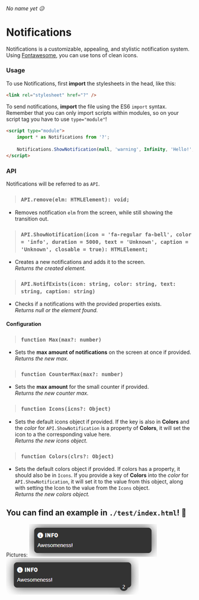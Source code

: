 ###### No name yet 😥

# Notifications

Notifications is a customizable, appealing, and stylistic notification system.<br/>
Using [Fontawesome](https://fontawesome.com/), you can use tons of clean icons.

### Usage

To use Notifications, first **import** the stylesheets in the head, like this:

```html
<link rel="stylesheet" href="?" />
```

To send notifications, **import** the file using the ES6 `import` syntax. Remember that you can only import scripts within modules, so on your script tag you have to use `type="module"`!

```html
<script type="module">
	import * as Notifications from '?';

	Notifications.ShowNotification(null, 'warning', Infinity, 'Hello!', 'INFO');
</script>
```

### API

Notifications will be referred to as `API`.

> ### `API.remove(elm: HTMLElement): void;`

-   Removes notification `elm` from the screen, while still showing the transition out.

> ### `API.ShowNotification(icon = 'fa-regular fa-bell', color = 'info', duration = 5000, text = 'Unknown', caption = 'Unknown', closable = true): HTMLElement;`

-   Creates a new notifications and adds it to the screen.<br/> _Returns the created element._

> ### `API.NotifExists(icon: string, color: string, text: string, caption: string)`

-   Checks if a notifications with the provided properties exists.<br/>_Returns null or the element found._

#### Configuration

> ### `function Max(max?: number)`

-   Sets the **max amount of notifications** on the screen at once if provided.<br />_Returns the new max._

> ### `function CounterMax(max?: number)`

-   Sets the **max amount** for the small counter if provided.<br />_Returns the new counter max._

> ### `function Icons(icns?: Object)`

-   Sets the default icons object if provided. If the key is also in **Colors** and the _color_ for `API.ShowNotification` is a property of **Colors**, it will set the icon to a the corresponding value here.<br />_Returns the new icons object._

> ### `function Colors(clrs?: Object)`

-   Sets the default colors object if provided. If colors has a property, it should also be in `Icons`. If you provide a key of **Colors** into the _color_ for `API.ShowNotification`, it will set it to the value from this object, along with setting the Icon to the value from the `Icons` object.<br />_Returns the new colors object._

## You can find an example in `./test/index.html`! 🧪

Pictures:
![example picture](https://raw.githubusercontent.com/Battledash-2/Notifications/main/screenshots/screenshot0.png)
![example picture](https://raw.githubusercontent.com/Battledash-2/Notifications/main/screenshots/screenshot1.png)
